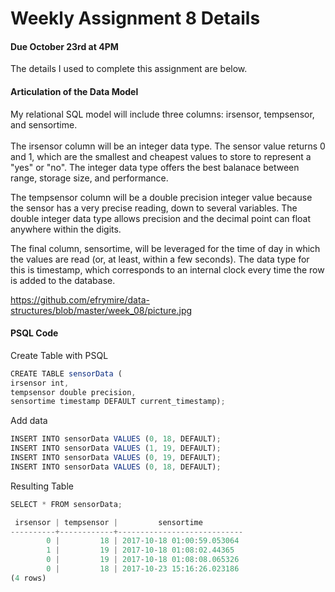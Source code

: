 # Weekly Assignment 8 Details
#### Due October 23rd at 4PM

The details I used to complete this assignment are below. 

#### Articulation of the Data Model

My relational SQL model will include three columns: irsensor, tempsensor, and sensortime. 
<br><br>
The irsensor column will be an integer data type. The sensor value returns 0 and 1, 
which are the smallest and cheapest values to store to represent a "yes" or "no".
The integer data type offers the best balanace between range, storage size, and performance. 

The tempsensor column will be a double precision integer value because the sensor has a very
precise reading, down to several variables. The double integer data type allows precision and 
the decimal point can float anywhere within the digits. 

The final column, sensortime, will be leveraged for the time of day in which the 
values are read (or, at least, within a few seconds). The data type for this is timestamp, 
which corresponds to an internal clock every time the row is added to the database.

https://github.com/efrymire/data-structures/blob/master/week_08/picture.jpg


#### PSQL Code

Create Table with PSQL

```js
CREATE TABLE sensorData (
irsensor int,
tempsensor double precision,
sensortime timestamp DEFAULT current_timestamp);
```

Add data

```js
INSERT INTO sensorData VALUES (0, 18, DEFAULT);
INSERT INTO sensorData VALUES (1, 19, DEFAULT);
INSERT INTO sensorData VALUES (0, 19, DEFAULT);
INSERT INTO sensorData VALUES (0, 18, DEFAULT);
```

Resulting Table

```js
SELECT * FROM sensorData;

 irsensor | tempsensor |         sensortime         
----------+------------+----------------------------
        0 |         18 | 2017-10-18 01:00:59.053064
        1 |         19 | 2017-10-18 01:08:02.44365
        0 |         19 | 2017-10-18 01:08:08.065326
        0 |         18 | 2017-10-23 15:16:26.023186
(4 rows)
```